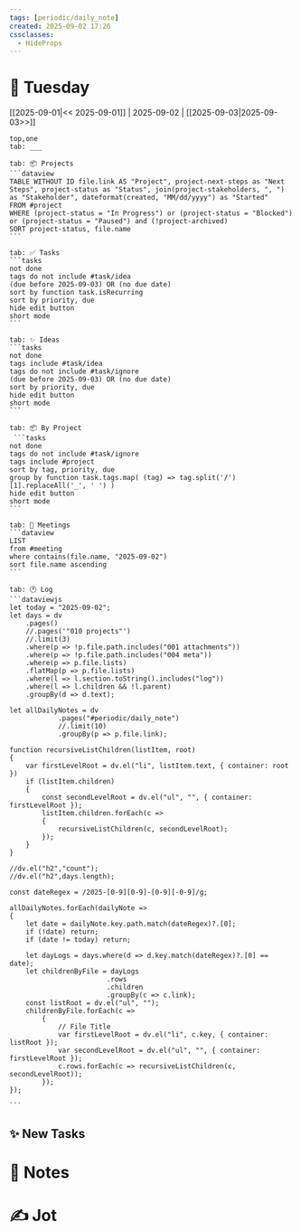 ```yaml
---
tags: [periodic/daily_note]
created: 2025-09-02 17:26
cssclasses:
  - HideProps
---
```

# 🌋 Tuesday

[[2025-09-01|<< 2025-09-01]] | 2025-09-02 | [[2025-09-03|2025-09-03>>]] 

````tabs
top,one
tab: ___

tab: 📦 Projects
```dataview
TABLE WITHOUT ID file.link AS "Project", project-next-steps as "Next Steps", project-status as "Status", join(project-stakeholders, ", ") as "Stakeholder", dateformat(created, "MM/dd/yyyy") as "Started"
FROM #project
WHERE (project-status = "In Progress") or (project-status = "Blocked") or (project-status = "Paused") and (!project-archived)
SORT project-status, file.name
```

tab: ✅ Tasks
```tasks
not done
tags do not include #task/idea
(due before 2025-09-03) OR (no due date)
sort by function task.isRecurring
sort by priority, due
hide edit button
short mode
```

tab: ✨ Ideas
```tasks
not done
tags include #task/idea
tags do not include #task/ignore
(due before 2025-09-03) OR (no due date)
sort by priority, due
hide edit button
short mode
```

tab: 📦 By Project
 ```tasks
not done
tags do not include #task/ignore
tags include #project
sort by tag, priority, due
group by function task.tags.map( (tag) => tag.split('/')[1].replaceAll('_', ' ') )
hide edit button
short mode
```

tab: 📆 Meetings
```dataview
LIST
from #meeting 
where contains(file.name, "2025-09-02") 
sort file.name ascending
```

tab: 🕐 Log
```dataviewjs
let today = "2025-09-02";
let days = dv
	.pages()
	//.pages('"010 projects"')
	//.limit(3)
	.where(p => !p.file.path.includes("001 attachments"))
	.where(p => !p.file.path.includes("004 meta"))
	.where(p => p.file.lists)
	.flatMap(p => p.file.lists)
	.where(l => l.section.toString().includes("log"))
	.where(l => l.children && !l.parent)
	.groupBy(d => d.text);

let allDailyNotes = dv
			.pages("#periodic/daily_note")
			//.limit(10)
			.groupBy(p => p.file.link);

function recursiveListChildren(listItem, root)
{
	var firstLevelRoot = dv.el("li", listItem.text, { container: root })
	if (listItem.children)
	{
		const secondLevelRoot = dv.el("ul", "", { container: firstLevelRoot });
		listItem.children.forEach(c => 
		{		
			recursiveListChildren(c, secondLevelRoot);
		});
	}
}

//dv.el("h2","count");
//dv.el("h2",days.length);

const dateRegex = /2025-[0-9][0-9]-[0-9][-0-9]/g;

allDailyNotes.forEach(dailyNote => 
{
	let date = dailyNote.key.path.match(dateRegex)?.[0];
	if (!date) return;
	if (date != today) return;
	
	let dayLogs = days.where(d => d.key.match(dateRegex)?.[0] == date);
	let childrenByFile = dayLogs
						.rows
						.children
						.groupBy(c => c.link);
	const listRoot = dv.el("ul", "");
	childrenByFile.forEach(c => 
		{
		    // File Title			
			var firstLevelRoot = dv.el("li", c.key, { container: listRoot });
			var secondLevelRoot = dv.el("ul", "", { container: firstLevelRoot });
			c.rows.forEach(c => recursiveListChildren(c, secondLevelRoot));
		});
});

```
````

## ✨ New Tasks

# 📝 Notes

# ✍️ Jot

```

```
